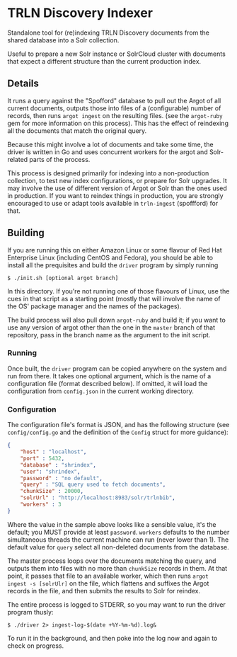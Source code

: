 # TRLN Discovery Indexer

Standalone tool for (re)indexing TRLN Discovery documents from the shared
database into a Solr collection.

Useful to prepare a new Solr instance or SolrCloud cluster with documents that
expect a different structure than the current production index.

## Details

It runs a query against the "Spofford" database to pull out the Argot of all
current documents, outputs those into files of a (configurable) number of
records, then runs `argot ingest` on the resulting files. (see the `argot-ruby`
gem for more information on this process). This has the effect of reindexing
all the documents that match the original query.

Because this might involve a lot of documents and take some time, the driver is
written in Go and uses concurrent workers for the argot and Solr-related parts
of the process.

This process is designed primarily for indexing into a non-production
collection, to test new index configurations, or prepare for Solr upgrades.  It
may involve the use of different version of Argot or Solr than the ones used in
production.  If you want to reindex things in production, you are strongly encouraged to use or adapt tools available in `trln-ingest` (spoffford) for that.

## Building

If you are running this on either Amazon Linux or some flavour of Red Hat Enterprise Linux (including CentOS and Fedora), you should be able to install all the prequisites and build the `driver` program by simply running

    $ ./init.sh [optional argot branch]

In this directory.  If you're not running one of those flavours of Linux, use
the cues in that script as a starting point (mostly that will involve the name
of the OS' package manager and the names of the packages).

The build process will also pull down `argot-ruby` and build it; if you want to
use any version of argot other than the one in the `master` branch of that
repository, pass in the branch name as the argument to the init script.

### Running

Once built, the `driver` program can be copied anywhere on the system and run
from there.  It takes one optional argument, which is the name of a
configuration file (format described below).  If omitted, it will load the
configuration from `config.json` in the current working directory.

### Configuration

The configuration file's format is JSON, and has the following structure (see `config/config.go` and the definition of the `Config` struct for more guidance):

```json
{
    "host" : "localhost",
    "port" : 5432,
    "database" : "shrindex",
    "user": "shrindex",
    "password" : "no default",
    "query" : "SQL query used to fetch documents",
    "chunkSize" : 20000,
    "solrUrl" : "http://localhost:8983/solr/trlnbib",
    "workers" : 3
}
```

Where the value in the sample above looks like a sensible value, it's the default; you MUST provide at least `password`.  `workers` defaults to the number simultaneous threads the current machine can run (never lower than 1).  The default value for `query` select all non-deleted documents from the database.

The master process loops over the documents matching the query, and outputs them into files with no more than `chunkSize` records in them.  At  that point, it passes that file to an available worker, which then runs `argot ingest -s [solrUlr]` on the file, which flattens and suffixes the Argot records in the file, and then submits the results to Solr for reindex.

The entire process is logged to STDERR, so you may want to run the driver program thusly:

    $ ./driver 2> ingest-log-$(date +%Y-%m-%d).log&

To run it in the background, and then poke into the log now and again to check
on progress.
